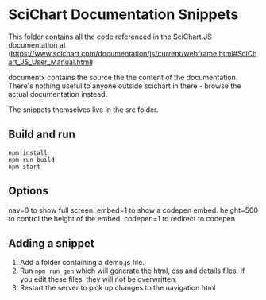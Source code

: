# SciChart Documentation Snippets

This folder contains all the code referenced in the SciChart.JS documentation at (https://www.scichart.com/documentation/js/current/webframe.html#SciChart_JS_User_Manual.html)

documentx contains the source the the content of the documentation.  There's nothing useful to anyone outside scichart in there - browse the actual documentation instead.

The snippets themselves live in the src folder.

## Build and run
```
npm install
npm run build
npm start
```

## Options
nav=0 to show full screen.
embed=1 to show a codepen embed.  height=500 to control the height of the embed.
codepen=1 to redirect to codepen

## Adding a snippet
1. Add a folder containing a demo.js file.
2. Run `npm run gen` which will generate the html, css and details files.  If you edit these files, they will not be overwritten.
3. Restart the server to pick up changes to the navigation html